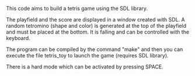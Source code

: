This code aims to build a tetris game using the SDL library.

The playfield and the score are displayed in a window created with SDL.
A random tetromino (shape and color) is generated at the top of the playfield and must be placed at the bottom. 
It is falling and can be controlled with the keyboard.


The program can be compiled by the command "make" and then you can execute the file tetris_toy to launch the game (requires SDL library).

There is a hard mode which can be activated by pressing SPACE.